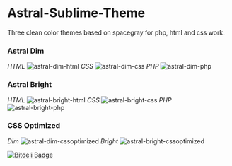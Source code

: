 # Astral-Sublime-Theme
Three clean color themes based on spacegray for php, html and css work.

### Astral Dim

_HTML_
![astral-dim-html](https://github.com/AlexBoorman/Astral-Sublime-Theme/blob/master/screenshots/astral-dim-html.png)
_CSS_
![astral-dim-css](https://github.com/AlexBoorman/Astral-Sublime-Theme/blob/master/screenshots/astral-dim-css.png)
_PHP_
![astral-dim-php](https://github.com/AlexBoorman/Astral-Sublime-Theme/blob/master/screenshots/astral-dim-php.png)

### Astral Bright

_HTML_
![astral-bright-html](https://github.com/AlexBoorman/Astral-Sublime-Theme/blob/master/screenshots/astral-bright-html.png)
_CSS_
![astral-bright-css](https://github.com/AlexBoorman/Astral-Sublime-Theme/blob/master/screenshots/astral-bright-css.png)
_PHP_
![astral-bright-php](https://github.com/AlexBoorman/Astral-Sublime-Theme/blob/master/screenshots/astral-bright-php.png)

### CSS Optimized

_Dim_
![astral-dim-cssoptimized](https://github.com/AlexBoorman/Astral-Sublime-Theme/blob/master/screenshots/astral-dim-cssoptimized.png)
_Bright_
![astral-bright-cssoptimized](https://github.com/AlexBoorman/Astral-Sublime-Theme/blob/master/screenshots/astral-bright-cssoptimized.png)

[![Bitdeli Badge](https://d2weczhvl823v0.cloudfront.net/AlexBoorman/astral-sublime-theme/trend.png)](https://bitdeli.com/free "Bitdeli Badge")

